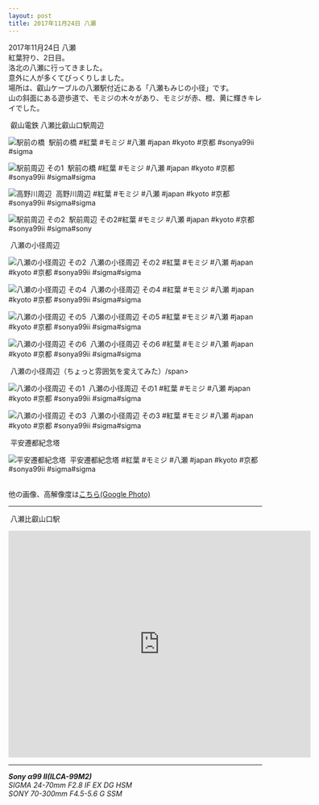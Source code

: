 ```yaml
---
layout: post
title: 2017年11月24日 八瀬
---
```


2017年11月24日 八瀬  
紅葉狩り、2日目。  
洛北の八瀬に行ってきました。  
意外に人が多くてびっくりしました。  
場所は、叡山ケーブルの八瀬駅付近にある「八瀬もみじの小径」です。  
山の斜面にある遊歩道で、モミジの木々があり、モミジが赤、橙、黄に輝きキレイでした。    
  

<span class="fukidashi">&nbsp;叡山電鉄 八瀬比叡山口駅周辺</span>

![駅前の橋](../images/20171124/Yase20171124-KBA00009.jpg)
<span class="hashtag">&nbsp;駅前の橋 #紅葉 #モミジ #八瀬 #japan #kyoto #京都 #sonya99ii #sigma</span>

![駅前周辺 その1](../images/20171124/Yase20171124-KBA00021.jpg)
<span class="hashtag">&nbsp;駅前の橋 #紅葉 #モミジ #八瀬 #japan #kyoto #京都 #sonya99ii #sigma</span>#sigma</span>

![高野川周辺](../images/20171124/Yase20171124-KBA00038.jpg)
<span class="hashtag">&nbsp;高野川周辺 #紅葉 #モミジ #八瀬 #japan #kyoto #京都 #sonya99ii #sigma</span>#sigma</span>

![駅前周辺 その2](../images/20171124/Yase20171124-KBA00043.jpg)
<span class="hashtag">&nbsp;駅前周辺 その2#紅葉 #モミジ #八瀬 #japan #kyoto #京都 #sonya99ii #sigma</span>#sony</span>

<span class="fukidashi">&nbsp;八瀬の小径周辺</span>

![八瀬の小径周辺 その2](../images/20171124/Yase20171124-KBA00065.jpg)
<span class="hashtag">&nbsp;八瀬の小径周辺 その2 #紅葉 #モミジ #八瀬 #japan #kyoto #京都 #sonya99ii #sigma</span>#sigma</span>

![八瀬の小径周辺 その4](../images/20171124/Yase20171124-KBA00095.jpg)
<span class="hashtag">&nbsp;八瀬の小径周辺 その4 #紅葉 #モミジ #八瀬 #japan #kyoto #京都 #sonya99ii #sigma</span>#sigma</span>

![八瀬の小径周辺 その5](../images/20171124/Yase20171124-KBA00096.jpg)
<span class="hashtag">&nbsp;八瀬の小径周辺 その5 #紅葉 #モミジ #八瀬 #japan #kyoto #京都 #sonya99ii #sigma</span>#sigma</span>

![八瀬の小径周辺 その6](../images/20171124/Yase20171124-KBA00099.jpg)
<span class="hashtag">&nbsp;八瀬の小径周辺 その6 #紅葉 #モミジ #八瀬 #japan #kyoto #京都 #sonya99ii #sigma</span>#sigma</span>

<span class="fukidashi">&nbsp;八瀬の小径周辺（ちょっと雰囲気を変えてみた）/span>

![八瀬の小径周辺 その1](../images/20171124/Yase20171124-KBA00064.jpg)
<span class="hashtag">&nbsp;八瀬の小径周辺 その1 #紅葉 #モミジ #八瀬 #japan #kyoto #京都 #sonya99ii #sigma</span>#sigma</span>

![八瀬の小径周辺 その3](../images//20171124/Yase20171124-KBA00076.jpg)
<span class="hashtag">&nbsp;八瀬の小径周辺 その3 #紅葉 #モミジ #八瀬 #japan #kyoto #京都 #sonya99ii #sigma</span>#sigma</span>

<span class="fukidashi">&nbsp;平安遷都紀念塔</span>

![平安遷都紀念塔](../images/20171124/Yase20171124-KBA00085.jpg)
<span class="hashtag">&nbsp;平安遷都紀念塔 #紅葉 #モミジ #八瀬 #japan #kyoto #京都 #sonya99ii #sigma</span>#sigma</span>
<br>
<br>

他の画像、高解像度は[こちら(Google Photo)](https://photos.app.goo.gl/thoredTHUyXJ4E402)

---
<span class="mapmarker">&nbsp;八瀬比叡山口駅</span>
<iframe src="https://www.google.com/maps/embed?pb=!1m18!1m12!1m3!1d3265.6623084895696!2d135.80627531642915!3d35.065180980342454!2m3!1f0!2f0!3f0!3m2!1i1024!2i768!4f13.1!3m3!1m2!1s0x600109dd52e61783%3A0x679f62d6fa6e7bf0!2z5YWr54Cs5q-U5Y-h5bGx5Y-j6aeF!5e0!3m2!1sja!2sjp!4v1512065332412" width="600" height="450" frameborder="0" style="border:0" allowfullscreen></iframe>

---
___Sony α99 II(ILCA-99M2)___  
_SIGMA 24-70mm F2.8 IF EX DG HSM_  
_SONY 70-300mm F4.5-5.6 G SSM_  
 
